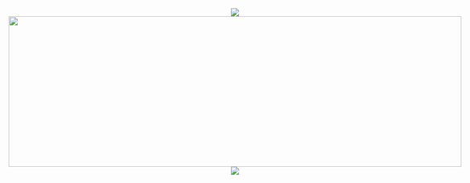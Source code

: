 <div style="display: flex; flex-direction: column; align-items: center;">
  <img src="https://capsule-render.vercel.app/api?type=waving&color=BDBDC8&height=150&section=header" />
  <a href="https://github.com/devxb/gitanimals">
  <img
    src="https://render.gitanimals.org/farms/Taeyoon-dev"
    width="900"
    height="300"
  />
  </a>
  <img src="https://capsule-render.vercel.app/api?type=waving&color=BDBDC8&height=150&section=footer" />
</div>

